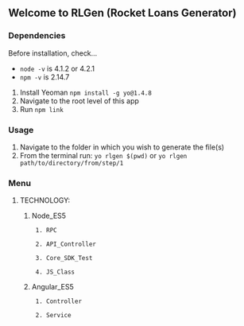 ## Welcome to RLGen (Rocket Loans Generator)

### Dependencies
Before installation, check...
- `node -v` is 4.1.2 or 4.2.1
- `npm -v` is 2.14.7

1. Install Yeoman `npm install -g yo@1.4.8`
2. Navigate to the root level of this app
3. Run `npm link`

### Usage

1. Navigate to the folder in which you wish to generate the file(s)
2. From the terminal run: `yo rlgen $(pwd)` or `yo rlgen path/to/directory/from/step/1`

### Menu

1. TECHNOLOGY: 

    1. Node_ES5

            1. RPC

            2. API_Controller

            3. Core_SDK_Test

            4. JS_Class

    1. Angular_ES5 

            1. Controller

            2. Service

